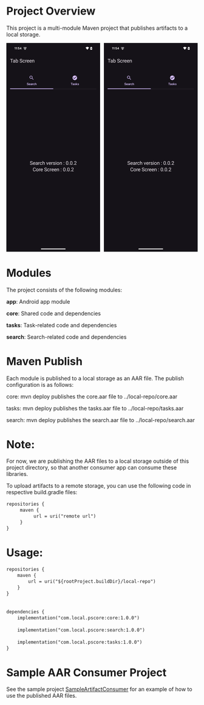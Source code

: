 # **Project Overview**

This project is a multi-module Maven project that publishes artifacts to a local storage.

<div style="display: flex; justify-content: space-between">
    <img src="img.png" width="49%"/>
    <img src="img.png" width="49%"/>
</div>

# **Modules**

The project consists of the following modules:

**app**: Android app module

**core**: Shared code and dependencies

**tasks**: Task-related code and dependencies

**search**: Search-related code and dependencies

# **Maven Publish**
Each module is published to a local storage as an AAR file. The publish configuration is as follows:

core: mvn deploy publishes the core.aar file to ../local-repo/core.aar 

tasks: mvn deploy publishes the tasks.aar file to ../local-repo/tasks.aar 

search: mvn deploy publishes the search.aar file to ../local-repo/search.aar

# **Note:**

For now, we are publishing the AAR files to a local storage outside of this project directory, so
that another consumer app can consume these libraries. 

To upload artifacts to a remote storage, you can use the following code in respective build.gradle files:

    repositories {
         maven {
              url = uri("remote url")
         }
    }


# **Usage:**



    repositories {
        maven {
            url = uri("${rootProject.buildDir}/local-repo")
        }
    }


    dependencies {
        implementation("com.local.pscore:core:1.0.0")
        
        implementation("com.local.pscore:search:1.0.0")
        
        implementation("com.local.pscore:tasks:1.0.0")
    }


# **Sample AAR Consumer Project**

See the sample project [SampleArtifactConsumer](https://github.com/h-forhad/SampleArtifactConsumer) for an example of how to use the published AAR files.